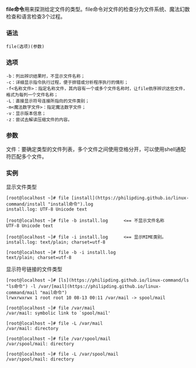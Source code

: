 **file命令**用来探测给定文件的类型。file命令对文件的检查分为文件系统、魔法幻数检查和语言检查3个过程。

### 语法  

```
file(选项)(参数)
```

### 选项  

```
-b：列出辨识结果时，不显示文件名称；
-c：详细显示指令执行过程，便于排错或分析程序执行的情形；
-f<名称文件>：指定名称文件，其内容有一个或多个文件名称时，让file依序辨识这些文件，格式为每列一个文件名称；
-L：直接显示符号连接所指向的文件类别；
-m<魔法数字文件>：指定魔法数字文件；
-v：显示版本信息；
-z：尝试去解读压缩文件的内容。
```

### 参数  

文件：要确定类型的文件列表，多个文件之间使用空格分开，可以使用shell通配符匹配多个文件。

### 实例  

显示文件类型

```
[root@localhost ~]# file [install](https://philipding.github.io/linux-command/install "install命令").log
install.log: UTF-8 Unicode text

[root@localhost ~]# file -b install.log      <== 不显示文件名称
UTF-8 Unicode text

[root@localhost ~]# file -i install.log      <== 显示MIME类别。
install.log: text/plain; charset=utf-8

[root@localhost ~]# file -b -i install.log
text/plain; charset=utf-8

```

显示符号链接的文件类型

```
[root@localhost ~]# [ls](https://philipding.github.io/linux-command/ls "ls命令") -l /var/[mail](https://philipding.github.io/linux-command/mail "mail命令")
lrwxrwxrwx 1 root root 10 08-13 00:11 /var/mail -> spool/mail

[root@localhost ~]# file /var/mail
/var/mail: symbolic link to `spool/mail'

[root@localhost ~]# file -L /var/mail
/var/mail: directory

[root@localhost ~]# file /var/spool/mail
/var/spool/mail: directory

[root@localhost ~]# file -L /var/spool/mail
/var/spool/mail: directory

```